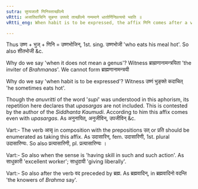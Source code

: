 ```yaml
---
sutra: सुप्यजातौ णिनिस्ताच्छील्ये
vRtti: अजातिवाचिनि सुबन्त उपपदे ताच्छील्ये गम्यमाने धातोर्णिनिप्रत्ययो भवति ॥
vRtti_eng: When habit is to be expressed, the affix णिनि comes after a verb, provided the word with a case-affix in composition with it, does not mean a genus.

---
```

Thus उष्ण + भुज् + णिनि = उष्णभोजिन्, 1st. sing. उष्णभोजी 'who eats his meal hot'. So also शीतभोजी &c.

Why do we say 'when it does not mean a genus'? Witness ब्राह्मणानामन्त्रयिता 'the inviter of _Brahmanas_'. We cannot form ब्राह्मणानामन्त्रयी

Why do we say 'when habit is to be expressed'? Witness उष्णं भुङ्क्ते कदाचित् 'he sometimes eats hot'.

Though the _anuvritti_ of the word '_supi_' was understood in this aphorism, its repetition here declares that _upasargas_ are not included. This is contested by the author of the _Siddhanta_ _Kaumudi_. According to him this affix comes even with _upasargas_. As अनुनायित्, अनुजीविन्, उपजीविन् &c.

Vart:- The verb आसृ in composition with the prepositions उत् or प्रति should be enumerated as taking this affix. As उदासारिन्, fem. उदासारिणी, 1st. plural उदासारिण्यः. So also प्रत्यासारिणी, pl. प्रत्यासारिण्यः ।

Vart:- So also when the sense is 'having skill in such and such action'. As साधुकारी 'excellent worker'; साधुदायी 'giving liberally'.

Vart:- So also after the verb वद preceded by ब्रह्म. As ब्रह्मवादिन्, in ब्रह्मवादिनो वदन्ति 'the knowers of _Brahma_ say'.